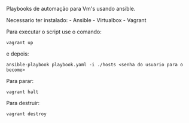 Playbooks de automação para Vm's usando ansible.

Necessario ter instalado: 
	- Ansible
	- Virtualbox 
	- Vagrant

Para executar o script use o comando: 

```
vagrant up
```
e depois:

```
ansible-playbook playbook.yaml -i ./hosts <senha do usuario para o become>
```
Para parar: 

``` 
vagrant halt
````
Para destruir: 

```
vagrant destroy
```

